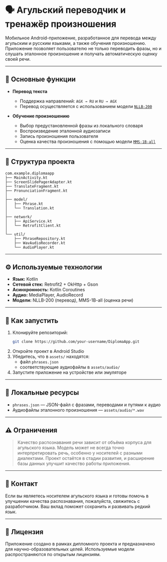 # 🗣️ Агульский переводчик и тренажёр произношения

Мобильное Android-приложение, разработанное для перевода между агульским и русским языками, а также обучения произношению. Приложение позволяет пользователю не только переводить фразы, но и слушать эталонное произношение и получать автоматическую оценку своей речи.

---

## 📱 Основные функции

- **Перевод текста**
  - Поддержка направлений: `AGX → RU` и `RU → AGX`
  - Перевод осуществляется с использованием модели [`NLLB-200`](https://huggingface.co/facebook/nllb-200)

- **Обучение произношению**
  - Выбор предустановленной фразы из локального словаря
  - Воспроизведение эталонной аудиозаписи
  - Запись произношения пользователя
  - Оценка качества произношения с помощью модели [`MMS-1B-all`](https://github.com/facebookresearch/fairseq/tree/main/examples/mms)

---

## 📂 Структура проекта

```
com.example.diplomaapp
├── MainActivity.kt
├── ScreenSlidePagerAdapter.kt
├── TranslateFragment.kt
├── PronunciationFragment.kt
│
├── model/
│   ├── Phrase.kt
│   └── Translation.kt
│
├── network/
│   ├── ApiService.kt
│   └── RetrofitClient.kt
│
└── util/
    ├── PhraseRepository.kt
    ├── WavAudioRecorder.kt
    └── AudioPlayer.kt
```

---

## ⚙️ Используемые технологии

- **Язык:** Kotlin
- **Сетевой стек:** Retrofit2 + OkHttp + Gson
- **Асинхронность:** Kotlin Coroutines
- **Аудио:** MediaPlayer, AudioRecord
- **Модели:** NLLB-200 (перевод), MMS-1B-all (оценка речи)

---

## 🚀 Как запустить

1. Клонируйте репозиторий:
   ```bash
   git clone https://github.com/your-username/DiplomaApp.git
   ```
2. Откройте проект в Android Studio
3. Убедитесь, что в `assets/` находятся:
   - файл `phrases.json`
   - соответствующие аудиофайлы в `assets/audio/`
4. Запустите приложение на устройстве или эмуляторе

---

## 📂 Локальные ресурсы

- `phrases.json` — JSON-файл с фразами, переводами и путями к аудио
- Аудиофайлы эталонного произношения — `assets/audio/*.wav`


---

## ⚠️ Ограничения

> Качество распознавания речи зависит от объёма корпуса для агульского языка. Модель может не всегда точно интерпретировать речь, особенно у носителей с разными диалектами. Проект остаётся в стадии развития, и расширение базы данных улучшит качество работы приложения.

---

## 💬 Контакт

Если вы являетесь носителем агульского языка и готовы помочь в улучшении качества распознавания, пожалуйста, свяжитесь с разработчиком. Ваш вклад поможет сохранить и развивать редкий язык.

---

## 📝 Лицензия

Приложение создано в рамках дипломного проекта и предназначено для научно-образовательных целей. Используемые модели распространяются по открытым лицензиям.

